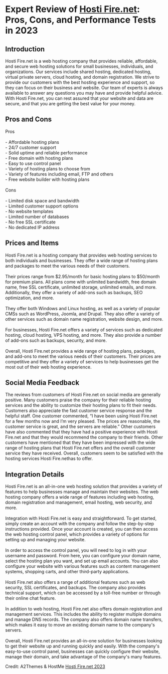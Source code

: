 <h1>Expert Review of <a href="https://a2themes.com/hosti-firenet-reviews">Hosti Fire.net</a>: Pros, Cons, and Performance Tests in 2023</h1>
<h2>Introduction</h2>
Hosti Fire.net is a web hosting company that provides reliable, affordable, and secure web hosting solutions for small businesses, individuals, and organizations. Our services include shared hosting, dedicated hosting, virtual private servers, cloud hosting, and domain registration. We strive to provide our customers with the best hosting experience and support, so they can focus on their business and website. Our team of experts is always available to answer any questions you may have and provide helpful advice. With Hosti Fire.net, you can rest assured that your website and data are secure, and that you are getting the best value for your money.
<h2>Pros and Cons</h2>
Pros<br><br>- Affordable hosting plans<br>- 24/7 customer support<br>- Solid uptime and reliable performance<br>- Free domain with hosting plans<br>- Easy to use control panel<br>- Variety of hosting plans to choose from<br>- Variety of features including email, FTP and others<br>- Free website builder with hosting plans<br><br>Cons<br><br>- Limited disk space and bandwidth<br>- Limited customer support options<br>- No website templates<br>- Limited number of databases<br>- No free SSL certificate<br>- No dedicated IP address
<h2>Prices and Items</h2>
Hosti Fire.net is a hosting company that provides web hosting services to both individuals and businesses. They offer a wide range of hosting plans and packages to meet the various needs of their customers.<br><br>Their prices range from $2.95/month for basic hosting plans to $50/month for premium plans. All plans come with unlimited bandwidth, free domain name, free SSL certificate, unlimited storage, unlimited emails, and more. Additionally, they offer a variety of add-ons such as backups, SEO optimization, and more.<br><br>They offer both Windows and Linux hosting, as well as a variety of popular CMSs such as WordPress, Joomla, and Drupal. They also offer a variety of other services such as domain name registration, website design, and more.<br><br>For businesses, Hosti Fire.net offers a variety of services such as dedicated hosting, cloud hosting, VPS hosting, and more. They also provide a number of add-ons such as backups, security, and more.<br><br>Overall, Hosti Fire.net provides a wide range of hosting plans, packages, and add-ons to meet the various needs of their customers. Their prices are competitive and they offer a variety of services to help businesses get the most out of their web hosting experience.
<h2>Social Media Feedback</h2>
The reviews from customers of Hosti Fire.net on social media are generally positive. Many customers praise the company for their reliable hosting services and the ability to customize their hosting plans to fit their needs. Customers also appreciate the fast customer service response and the helpful staff. One customer commented, “I have been using Hosti Fire.net for a few months now and I’m very pleased. The prices are reasonable, the customer service is great, and the servers are reliable.” Other customers have also commented that they have had a positive experience with Hosti Fire.net and that they would recommend the company to their friends. Other customers have mentioned that they have been impressed with the wide range of hosting plans that Hosti Fire.net offers and the overall customer service they have received. Overall, customers seem to be satisfied with the hosting services Hosti Fire.nethas to offer.
<h2>Integration Details</h2>
Hosti Fire.net is an all-in-one web hosting solution that provides a variety of features to help businesses manage and maintain their websites. The web hosting company offers a wide range of features including web hosting, domain registration and management, email hosting, web security, and more.<br><br>Integration with Hosti Fire.net is easy and straightforward. To get started, simply create an account with the company and follow the step-by-step instructions provided. Once your account is created, you can then access the web hosting control panel, which provides a variety of options for setting up and managing your website.<br><br>In order to access the control panel, you will need to log in with your username and password. From here, you can configure your domain name, select the hosting plan you want, and set up email accounts. You can also configure your website with various features such as content management systems, shopping carts, and other third-party applications.<br><br>Hosti Fire.net also offers a range of additional features such as web security, SSL certificates, and backups. The company also provides technical support, which can be accessed by a toll-free number or through their online chat feature.<br><br>In addition to web hosting, Hosti Fire.net also offers domain registration and management services. This includes the ability to register multiple domains and manage DNS records. The company also offers domain name transfers, which makes it easy to move an existing domain name to the company's servers.<br><br>Overall, Hosti Fire.net provides an all-in-one solution for businesses looking to get their website up and running quickly and easily. With the company's easy-to-use control panel, businesses can quickly configure their website, manage their domain, and take advantage of the company's many features.
<p>Credit: A2Themes & HostMe <a href="https://a2themes.com/hosti-firenet-reviews">Hosti Fire.net 2023</a></p>